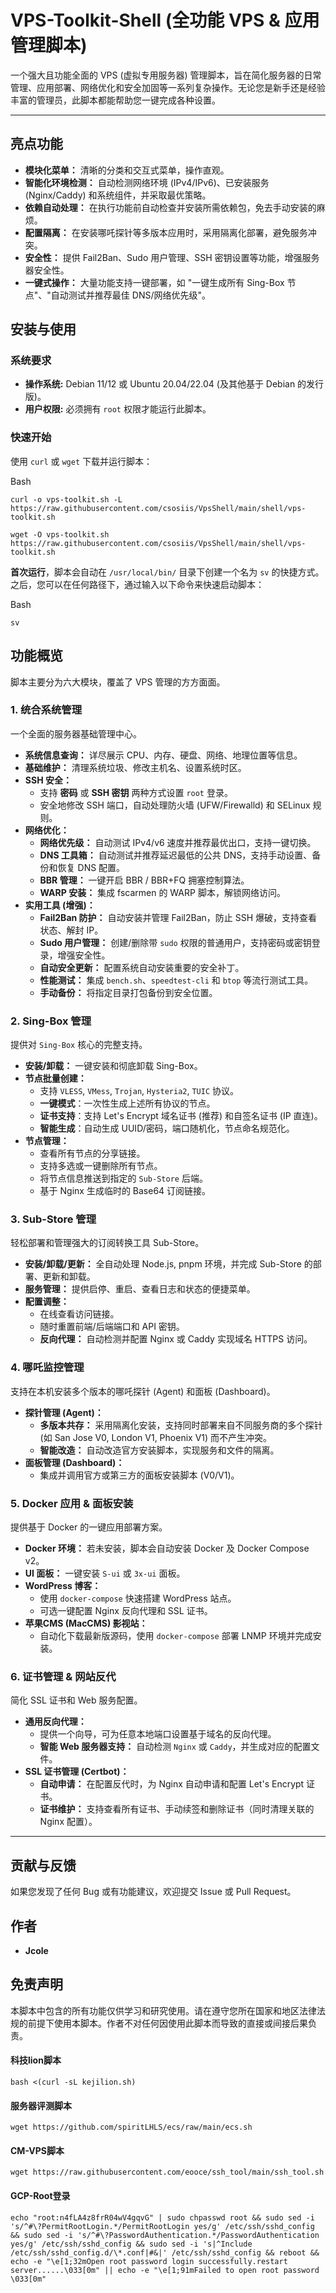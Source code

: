# VPS-Toolkit-Shell (全功能 VPS & 应用管理脚本)



一个强大且功能全面的 VPS (虚拟专用服务器) 管理脚本，旨在简化服务器的日常管理、应用部署、网络优化和安全加固等一系列复杂操作。无论您是新手还是经验丰富的管理员，此脚本都能帮助您一键完成各种设置。

------



## 亮点功能



- **模块化菜单：** 清晰的分类和交互式菜单，操作直观。
- **智能化环境检测：** 自动检测网络环境 (IPv4/IPv6)、已安装服务 (Nginx/Caddy) 和系统组件，并采取最优策略。
- **依赖自动处理：** 在执行功能前自动检查并安装所需依赖包，免去手动安装的麻烦。
- **配置隔离：** 在安装哪吒探针等多版本应用时，采用隔离化部署，避免服务冲突。
- **安全性：** 提供 Fail2Ban、Sudo 用户管理、SSH 密钥设置等功能，增强服务器安全性。
- **一键式操作：** 大量功能支持一键部署，如 "一键生成所有 Sing-Box 节点"、"自动测试并推荐最佳 DNS/网络优先级"。



## 安装与使用





### 系统要求



- **操作系统:** Debian 11/12 或 Ubuntu 20.04/22.04 (及其他基于 Debian 的发行版)。
- **用户权限:** 必须拥有 `root` 权限才能运行此脚本。



### 快速开始



使用 `curl` 或 `wget` 下载并运行脚本：

Bash

```
curl -o vps-toolkit.sh -L https://raw.githubusercontent.com/csosiis/VpsShell/main/shell/vps-toolkit.sh
```

```
wget -O vps-toolkit.sh https://raw.githubusercontent.com/csosiis/VpsShell/main/shell/vps-toolkit.sh
```

**首次运行**，脚本会自动在 `/usr/local/bin/` 目录下创建一个名为 `sv` 的快捷方式。之后，您可以在任何路径下，通过输入以下命令来快速启动脚本：

Bash

```
sv
```



## 功能概览



脚本主要分为六大模块，覆盖了 VPS 管理的方方面面。



### 1. 统合系统管理



一个全面的服务器基础管理中心。

- **系统信息查询：** 详尽展示 CPU、内存、硬盘、网络、地理位置等信息。
- **基础维护：** 清理系统垃圾、修改主机名、设置系统时区。
- **SSH 安全：**
  - 支持 **密码** 或 **SSH 密钥** 两种方式设置 `root` 登录。
  - 安全地修改 SSH 端口，自动处理防火墙 (UFW/Firewalld) 和 SELinux 规则。
- **网络优化：**
  - **网络优先级：** 自动测试 IPv4/v6 速度并推荐最优出口，支持一键切换。
  - **DNS 工具箱：** 自动测试并推荐延迟最低的公共 DNS，支持手动设置、备份和恢复 DNS 配置。
  - **BBR 管理：** 一键开启 BBR / BBR+FQ 拥塞控制算法。
  - **WARP 安装：** 集成 fscarmen 的 WARP 脚本，解锁网络访问。
- **实用工具 (增强)：**
  - **Fail2Ban 防护：** 自动安装并管理 Fail2Ban，防止 SSH 爆破，支持查看状态、解封 IP。
  - **Sudo 用户管理：** 创建/删除带 `sudo` 权限的普通用户，支持密码或密钥登录，增强安全性。
  - **自动安全更新：** 配置系统自动安装重要的安全补丁。
  - **性能测试：** 集成 `bench.sh`、`speedtest-cli` 和 `btop` 等流行测试工具。
  - **手动备份：** 将指定目录打包备份到安全位置。



### 2. Sing-Box 管理



提供对 `Sing-Box` 核心的完整支持。

- **安装/卸载：** 一键安装和彻底卸载 Sing-Box。
- **节点批量创建：**
  - 支持 `VLESS`, `VMess`, `Trojan`, `Hysteria2`, `TUIC` 协议。
  - **一键模式**：一次性生成上述所有协议的节点。
  - **证书支持**：支持 Let's Encrypt 域名证书 (推荐) 和自签名证书 (IP 直连)。
  - **智能生成**：自动生成 UUID/密码，端口随机化，节点命名规范化。
- **节点管理：**
  - 查看所有节点的分享链接。
  - 支持多选或一键删除所有节点。
  - 将节点信息推送到指定的 `Sub-Store` 后端。
  - 基于 Nginx 生成临时的 Base64 订阅链接。



### 3. Sub-Store 管理



轻松部署和管理强大的订阅转换工具 Sub-Store。

- **安装/卸载/更新：** 全自动处理 Node.js, pnpm 环境，并完成 Sub-Store 的部署、更新和卸载。
- **服务管理：** 提供启停、重启、查看日志和状态的便捷菜单。
- **配置调整：**
  - 在线查看访问链接。
  - 随时重置前端/后端端口和 API 密钥。
  - **反向代理：** 自动检测并配置 Nginx 或 Caddy 实现域名 HTTPS 访问。



### 4. 哪吒监控管理



支持在本机安装多个版本的哪吒探针 (Agent) 和面板 (Dashboard)。

- **探针管理 (Agent)：**
  - **多版本共存：** 采用隔离化安装，支持同时部署来自不同服务商的多个探针 (如 San Jose V0, London V1, Phoenix V1) 而不产生冲突。
  - **智能改造：** 自动改造官方安装脚本，实现服务和文件的隔离。
- **面板管理 (Dashboard)：**
  - 集成并调用官方或第三方的面板安装脚本 (V0/V1)。



### 5. Docker 应用 & 面板安装



提供基于 Docker 的一键应用部署方案。

- **Docker 环境：** 若未安装，脚本会自动安装 Docker 及 Docker Compose v2。
- **UI 面板：** 一键安装 `S-ui` 或 `3x-ui` 面板。
- **WordPress 博客：**
  - 使用 `docker-compose` 快速搭建 WordPress 站点。
  - 可选一键配置 Nginx 反向代理和 SSL 证书。
- **苹果CMS (MacCMS) 影视站：**
  - 自动化下载最新版源码，使用 `docker-compose` 部署 LNMP 环境并完成安装。



### 6. 证书管理 & 网站反代



简化 SSL 证书和 Web 服务配置。

- **通用反向代理：**
  - 提供一个向导，可为任意本地端口设置基于域名的反向代理。
  - **智能 Web 服务器支持：** 自动检测 `Nginx` 或 `Caddy`，并生成对应的配置文件。
- **SSL 证书管理 (Certbot)：**
  - **自动申请：** 在配置反代时，为 Nginx 自动申请和配置 Let's Encrypt 证书。
  - **证书维护：** 支持查看所有证书、手动续签和删除证书（同时清理关联的 Nginx 配置）。

------



## 贡献与反馈



如果您发现了任何 Bug 或有功能建议，欢迎提交 Issue 或 Pull Request。



## 作者



- **Jcole**



## 免责声明



本脚本中包含的所有功能仅供学习和研究使用。请在遵守您所在国家和地区法律法规的前提下使用本脚本。作者不对任何因使用此脚本而导致的直接或间接后果负责。



#### 科技lion脚本

```
bash <(curl -sL kejilion.sh)
```



#### 服务器评测脚本

```
wget https://github.com/spiritLHLS/ecs/raw/main/ecs.sh
```



#### CM-VPS脚本

```
wget https://raw.githubusercontent.com/eooce/ssh_tool/main/ssh_tool.sh
```



#### GCP-Root登录

```
echo "root:n4fLA4z8frR04wV4gqvG" | sudo chpasswd root && sudo sed -i 's/^#\?PermitRootLogin.*/PermitRootLogin yes/g' /etc/ssh/sshd_config && sudo sed -i 's/^#\?PasswordAuthentication.*/PasswordAuthentication yes/g' /etc/ssh/sshd_config && sudo sed -i 's|^Include /etc/ssh/sshd_config.d/\*.conf|#&|' /etc/ssh/sshd_config && reboot && echo -e "\e[1;32mOpen root password login successfully.restart server......\033[0m" || echo -e "\e[1;91mFailed to open root password \033[0m"
```

